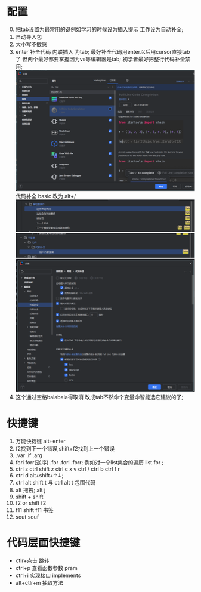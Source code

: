 # 配置
0. 把tab设置为最常用的键例如学习的时候设为插入提示 工作设为自动补全;
1. 自动导入包
2. 大小写不敏感
3. enter 补全代码 内联插入 为tab;
最好补全代码用enter以后用cursor直接tab了 但两个最好都要掌握因为vs等编辑器是tab;
初学者最好把整行代码补全禁用;
![alt text](image-4.png)
代码补全 basic 改为 alt+/
![alt text](image-2.png)
![alt text](image-3.png)
![alt text](image-1.png)
4. 这个通过空格balabala得取消 改成tab不然命个变量命智能选它建议的了;


# 快捷键
1. 万能快捷键 alt+enter
2. f2找到下一个错误,shift+f2找到上一个错误
3. .var  .if .arg
5. fori  forr(逆序)   .for  .fori  .forr;
例如对一个list集合的遍历  list.for  ; 
1. ctrl z  ctrl shift z  ctrl c x v  ctrl /  ctrl b ctrl f r
2. ctrl d  alt+shift+↑↓;
3.  ctrl alt shift t   与 ctrl alt t 包围代码
4.  alt 拖拽; alt j
5. shift + shift
6. f2  or  shift f2
7. f11 shift f11 书签
8. sout souf


# 代码层面快捷键
- ctlr+点击 跳转
- ctrl+p 查看函数参数 pram
- ctrl+i 实现接口 implements
- alt+ctlr+m 抽取方法